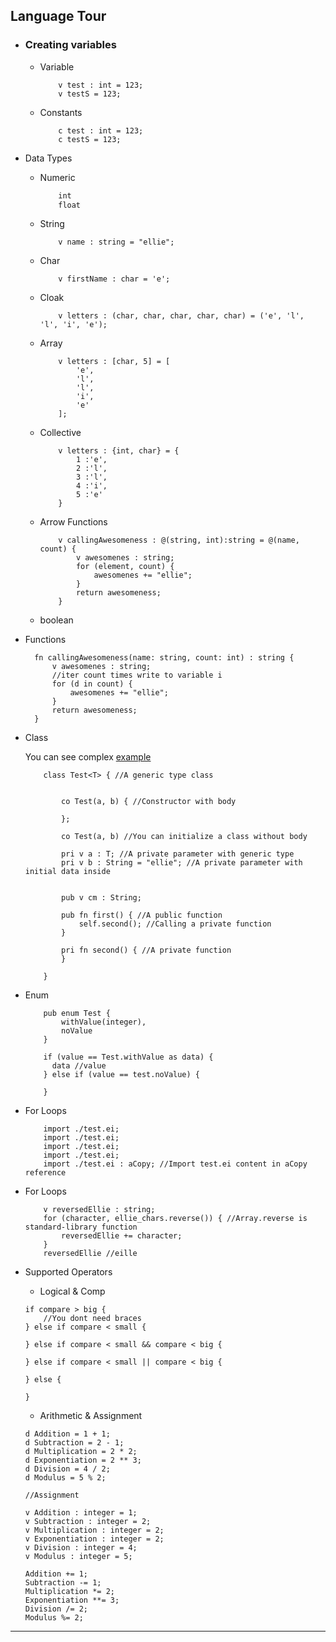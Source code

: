 ## Language Tour

- ### Creating variables
  - Variable
    ```ellie
        v test : int = 123;
        v testS = 123;
    ```
  - Constants
    ```ellie
        c test : int = 123;
        c testS = 123;
    ```
- Data Types

  - Numeric
    ```rust
        int
        float
    ```
  - String
    ```ellie
        v name : string = "ellie";
    ```
  - Char
    ```ellie
        v firstName : char = 'e';
    ```
  - Cloak
    ```ellie
        v letters : (char, char, char, char, char) = ('e', 'l', 'l', 'i', 'e');
    ```
  - Array
    ```ellie
        v letters : [char, 5] = [
            'e',
            'l',
            'l',
            'i',
            'e'
        ];
    ```
  - Collective
    ```ellie
        v letters : {int, char} = {
            1 :'e',
            2 :'l',
            3 :'l',
            4 :'i',
            5 :'e'
        }
    ```
  - Arrow Functions
    ```ellie
        v callingAwesomeness : @(string, int):string = @(name, count) {
            v awesomenes : string;
            for (element, count) {
                awesomenes += "ellie";
            }
            return awesomeness;
        }
    ```
  - boolean

- Functions

  ```ellie
    fn callingAwesomeness(name: string, count: int) : string {
        v awesomenes : string;
        //iter count times write to variable i
        for (d in count) {
            awesomenes += "ellie";
        }
        return awesomeness;
    }

  ```

- Class

  You can see complex [example](./examples/arrayChunker.ei)

  ```ellie
      class Test<T> { //A generic type class


          co Test(a, b) { //Constructor with body

          };

          co Test(a, b) //You can initialize a class without body

          pri v a : T; //A private parameter with generic type
          pri v b : String = "ellie"; //A private parameter with initial data inside


          pub v cm : String;

          pub fn first() { //A public function
              self.second(); //Calling a private function
          }

          pri fn second() { //A private function
          }

      }
  ```

- Enum

  ```ellie
      pub enum Test {
          withValue(integer),
          noValue
      }

      if (value == Test.withValue as data) {
        data //value
      } else if (value == test.noValue) {

      }
  ```

- For Loops
  ```ellie
      import ./test.ei;
      import ./test.ei;
      import ./test.ei;
      import ./test.ei;
      import ./test.ei : aCopy; //Import test.ei content in aCopy reference
  ```

- For Loops
  ```ellie
      v reversedEllie : string;
      for (character, ellie_chars.reverse()) { //Array.reverse is standard-library function
          reversedEllie += character;
      }
      reversedEllie //eille
  ```
- Supported Operators

  - Logical & Comp

  ```ellie
  if compare > big {
      //You dont need braces
  } else if compare < small {

  } else if compare < small && compare < big {

  } else if compare < small || compare < big {

  } else {

  }
  ```

  - Arithmetic & Assignment

  ```ellie
  d Addition = 1 + 1;
  d Subtraction = 2 - 1;
  d Multiplication = 2 * 2;
  d Exponentiation = 2 ** 3;
  d Division = 4 / 2;
  d Modulus = 5 % 2;

  //Assignment

  v Addition : integer = 1;
  v Subtraction : integer = 2;
  v Multiplication : integer = 2;
  v Exponentiation : integer = 2;
  v Division : integer = 4;
  v Modulus : integer = 5;

  Addition += 1;
  Subtraction -= 1;
  Multiplication *= 2;
  Exponentiation **= 3;
  Division /= 2;
  Modulus %= 2;
  ```

---